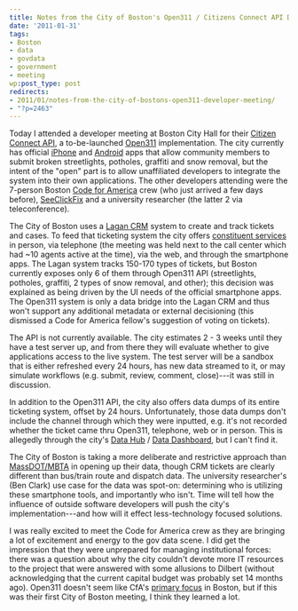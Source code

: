 ```yaml
---
title: Notes from the City of Boston's Open311 / Citizens Connect API Developer Meeting
date: '2011-01-31'
tags:
- Boston
- data
- govdata
- government
- meeting
wp:post_type: post
redirects:
- 2011/01/notes-from-the-city-of-bostons-open311-developer-meeting/
- "?p=2463"
---
```


Today I attended a developer meeting at Boston City Hall for their [Citizen Connect API](http://www.cityofboston.gov/doit/apps/citizensconnect.asp), a to-be-launched [Open311](http://open311.org/) implementation. The city currently has official [iPhone](http://itunes.apple.com/us/app/boston-citizens-connect/id330894558) and [Android](http://www.androidzoom.com/android_applications/tools/boston-citizens-connect_najk.html) apps that allow community members to submit broken streetlights, potholes, graffiti and snow removal, but the intent of the "open" part is to allow unaffiliated developers to integrate the system into their own applications. The other developers attending were the 7-person Boston [Code for America](http://codeforamerica.org/boston/) crew (who just arrived a few days before), [SeeClickFix](http://www.seeclickfix.com/) and a university researcher (the latter 2 via teleconference).

The City of Boston uses a [Lagan CRM](http://www.lagan.com/) system to create and track tickets and cases. To feed that ticketing system the city offers [constituent services](http://www.cityofboston.gov/mayor/24/) in person, via telephone (the meeting was held next to the call center which had ~10 agents active at the time), via the web, and through the smartphone apps. The Lagan system tracks 150-170 types of tickets, but Boston currently exposes only 6 of them through Open311 API (streetlights, potholes, graffiti, 2 types of snow removal, and other); this decision was explained as being driven by the UI needs of the official smartphone apps. The Open311 system is only a data bridge into the Lagan CRM and thus won't support any additional metadata or external decisioning (this dismissed a Code for America fellow's suggestion of voting on tickets).

The API is not currently available. The city estimates 2 - 3 weeks until they have a test server up, and from there they will evaluate whether to give applications access to the live system. The test server will be a sandbox that is either refreshed every 24 hours, has new data streamed to it, or may simulate workflows (e.g. submit, review, comment, close)---it was still in discussion.

In addition to the Open311 API, the city also offers data dumps of its entire ticketing system, offset by 24 hours. Unfortunately, those data dumps don't include the channel through which they were inputted, e.g. it's not recorded whether the ticket came thru Open311, telephone, web or in person. This is allegedly through the city's [Data Hub](http://hubmaps1.cityofboston.gov/datahub/) / [Data Dashboard](http://www.cityofboston.gov/doit/databoston/app/data.aspx), but I can't find it.

The City of Boston is taking a more deliberate and restrictive approach than [MassDOT/MBTA](http://www.eot.state.ma.us/developers/) in opening up their data, though CRM tickets are clearly different than bus/train route and dispatch data. The university researcher's (Ben Clark) use case for the data was spot-on: determining who is utilizing these smartphone tools, and importantly who isn't. Time will tell how the influence of outside software developers will push the city's implementation---and how will it effect less-technology focused solutions.

I was really excited to meet the Code for America crew as they are bringing a lot of excitement and energy to the gov data scene. I did get the impression that they were unprepared for managing institutional forces: there was a question about why the city couldn't devote more IT resources to the project that were answered with some allusions to Dilbert (without acknowledging that the current capital budget was probably set 14 months ago). Open311 doesn't seem like CfA's [primary focus](http://codeforamerica.org/boston/) in Boston, but if this was their first City of Boston meeting, I think they learned a lot.
